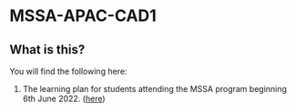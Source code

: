 # MSSA-APAC-CAD1

## What is this?

You will find the following here:

1. The learning plan for students attending the MSSA program beginning 6th June 2022. ([here](/CAD-Learning-Plan.md))
